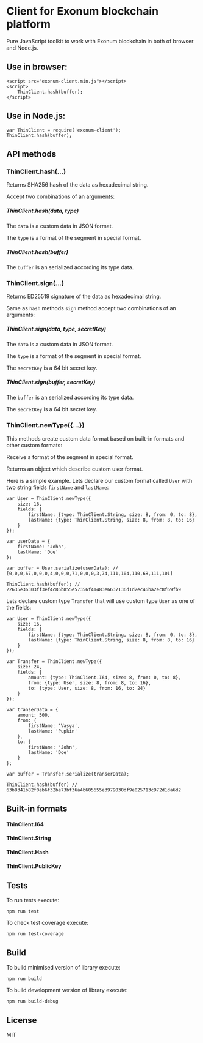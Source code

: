 # Client for Exonum blockchain platform

Pure JavaScript toolkit to work with Exonum blockchain in both of browser and Node.js.

## Use in browser:

```
<script src="exonum-client.min.js"></script>
<script>
    ThinClient.hash(buffer);
</script>
```

## Use in Node.js:

```
var ThinClient = require('exonum-client');
ThinClient.hash(buffer);
```

## API methods

### ThinClient.hash(...)

Returns SHA256 hash of the data as hexadecimal string.

Accept two combinations of an arguments:

##### ThinClient.hash(data, type)

The `data` is a custom data in JSON format.

The `type` is a format of the segment in special format.

##### ThinClient.hash(buffer)

The `buffer` is an serialized according its type data.

### ThinClient.sign(...)

Returns ED25519 signature of the data as hexadecimal string.

Same as `hash` methods `sign` method accept two combinations of an arguments:

##### ThinClient.sign(data, type, secretKey)

The `data` is a custom data in JSON format.

The `type` is a format of the segment in special format.

The `secretKey` is a 64 bit secret key.

##### ThinClient.sign(buffer, secretKey)

The `buffer` is an serialized according its type data.

The `secretKey` is a 64 bit secret key.

### ThinClient.newType({...})

This methods create custom data format based on built-in formats and other custom formats:

Receive a format of the segment in special format.

Returns an object which describe custom user format.

Here is a simple example. Lets declare our custom format called `User` with two string fields `firstName` and `lastName`:

```
var User = ThinClient.newType({
    size: 16,
    fields: {
        firstName: {type: ThinClient.String, size: 8, from: 0, to: 8},
        lastName: {type: ThinClient.String, size: 8, from: 8, to: 16}
    }
});

var userData = {
    firstName: 'John',
    lastName: 'Doe'
};

var buffer = User.serialize(userData); // [0,0,0,67,0,0,0,4,0,0,0,71,0,0,0,3,74,111,104,110,68,111,101]

ThinClient.hash(buffer); // 22635e36303ff3ef4c86b855e57356f41483e6637136d1d2ec46ba2ec8f69fb9
```

Lets declare custom type `Transfer` that will use custom type `User` as one of the fields: 

```
var User = ThinClient.newType({
    size: 16,
    fields: {
        firstName: {type: ThinClient.String, size: 8, from: 0, to: 8},
        lastName: {type: ThinClient.String, size: 8, from: 8, to: 16}
    }
});

var Transfer = ThinClient.newType({
    size: 24,
    fields: {
        amount: {type: ThinClient.I64, size: 8, from: 0, to: 8},
        from: {type: User, size: 8, from: 8, to: 16},
        to: {type: User, size: 8, from: 16, to: 24}
    }
});

var transerData = {
    amount: 500,
    from: {
        firstName: 'Vasya',
        lastName: 'Pupkin'
    },
    to: {
        firstName: 'John',
        lastName: 'Doe'
    }
};

var buffer = Transfer.serialize(transerData);

ThinClient.hash(buffer) // 63b8341b82f0eb6f32be73bf36a4b605655e3979030df9e025713c972d1da6d2
```

## Built-in formats

#### ThinClient.I64

#### ThinClient.String

#### ThinClient.Hash

#### ThinClient.PublicKey

## Tests

To run tests execute:

```
npm run test
```

To check test coverage execute:

```
npm run test-coverage
```

## Build

To build minimised version of library execute:

```
npm run build
```

To build development version of library execute:

```
npm run build-debug
```

## License

MIT
